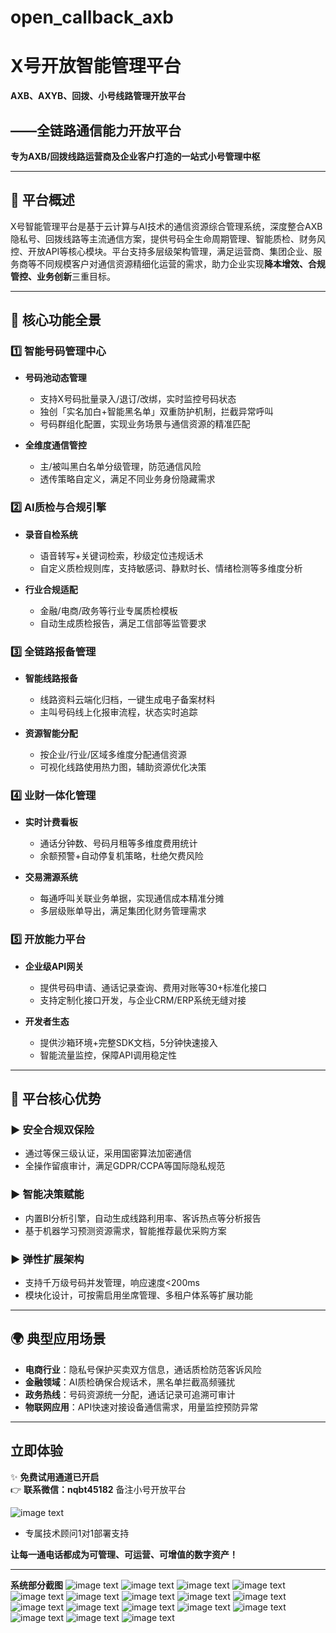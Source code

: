 # open_callback_axb
# X号开放智能管理平台
**AXB、AXYB、回拨、小号线路管理开放平台**

## ——全链路通信能力开放平台

**专为AXB/回拨线路运营商及企业客户打造的一站式小号管理中枢**  

---

## 🌟 平台概述  

X号智能管理平台是基于云计算与AI技术的通信资源综合管理系统，深度整合AXB隐私号、回拨线路等主流通信方案，提供号码全生命周期管理、智能质检、财务风控、开放API等核心模块。平台支持多层级架构管理，满足运营商、集团企业、服务商等不同规模客户对通信资源精细化运营的需求，助力企业实现**降本增效、合规管控、业务创新**三重目标。  

---

## 🔑 核心功能全景  

### 1️⃣ **智能号码管理中心**  

- **号码池动态管理**  
  - 支持X号码批量录入/退订/改绑，实时监控号码状态  
  - 独创「实名加白+智能黑名单」双重防护机制，拦截异常呼叫  
  - 号码群组化配置，实现业务场景与通信资源的精准匹配  

- **全维度通信管控**  
  - 主/被叫黑白名单分级管理，防范通信风险  
  - 透传策略自定义，满足不同业务身份隐藏需求  

### 2️⃣ **AI质检与合规引擎**  

- **录音自检系统**  
  - 语音转写+关键词检索，秒级定位违规话术  
  - 自定义质检规则库，支持敏感词、静默时长、情绪检测等多维度分析  

- **行业合规适配**  
  - 金融/电商/政务等行业专属质检模板  
  - 自动生成质检报告，满足工信部等监管要求  



### 3️⃣ **全链路报备管理**

- **智能线路报备**  
  - 线路资料云端化归档，一键生成电子备案材料  
  - 主叫号码线上化报审流程，状态实时追踪  

- **资源智能分配**  
  - 按企业/行业/区域多维度分配通信资源  
  - 可视化线路使用热力图，辅助资源优化决策  

### 4️⃣ **业财一体化管理**  

- **实时计费看板**  
  - 通话分钟数、号码月租等多维度费用统计  
  - 余额预警+自动停复机策略，杜绝欠费风险  

- **交易溯源系统**  
  - 每通呼叫关联业务单据，实现通信成本精准分摊  
  - 多层级账单导出，满足集团化财务管理需求  

### 5️⃣ **开放能力平台**  

- **企业级API网关**  
  - 提供号码申请、通话记录查询、费用对账等30+标准化接口  
  - 支持定制化接口开发，与企业CRM/ERP系统无缝对接  

- **开发者生态**  
  - 提供沙箱环境+完整SDK文档，5分钟快速接入  
  - 智能流量监控，保障API调用稳定性  

---

## 🚀 平台核心优势  

### ▶️ **安全合规双保险**  

- 通过等保三级认证，采用国密算法加密通信  
- 全操作留痕审计，满足GDPR/CCPA等国际隐私规范  

### ▶️ **智能决策赋能**  

- 内置BI分析引擎，自动生成线路利用率、客诉热点等分析报告  
- 基于机器学习预测资源需求，智能推荐最优采购方案  

### ▶️ **弹性扩展架构**  

- 支持千万级号码并发管理，响应速度<200ms  
- 模块化设计，可按需启用坐席管理、多租户体系等扩展功能  

---

## 🌍 典型应用场景  

- **电商行业**：隐私号保护买卖双方信息，通话质检防范客诉风险  
- **金融领域**：AI质检确保合规话术，黑名单拦截高频骚扰  
- **政务热线**：号码资源统一分配，通话记录可追溯可审计  
- **物联网应用**：API快速对接设备通信需求，用量监控预防异常  

---

## 立即体验  

✨ **免费试用通道已开启**  
👉 **联系微信：nqbt45182**   备注小号开放平台

![image text](https://github.com/MelindaAppa/open_callback_axb/blob/main/img/01.png)

- 专属技术顾问1对1部署支持  

**让每一通电话都成为可管理、可运营、可增值的数字资产！**  

---


**系统部分截图**
![image text](https://github.com/MelindaAppa/open_callback_axb/blob/main/img/0.png "系统登录")
![image text](https://github.com/MelindaAppa/open_callback_axb/blob/main/img/1.png)
![image text](https://github.com/MelindaAppa/open_callback_axb/blob/main/img/2.png)
![image text](https://github.com/MelindaAppa/open_callback_axb/blob/main/img/3.png)
![image text](https://github.com/MelindaAppa/open_callback_axb/blob/main/img/4.png)
![image text](https://github.com/MelindaAppa/open_callback_axb/blob/main/img/5.png)
![image text](https://github.com/MelindaAppa/open_callback_axb/blob/main/img/6.png)
![image text](https://github.com/MelindaAppa/open_callback_axb/blob/main/img/7.png)
![image text](https://github.com/MelindaAppa/open_callback_axb/blob/main/img/8.png)
![image text](https://github.com/MelindaAppa/open_callback_axb/blob/main/img/9.png)
![image text](https://github.com/MelindaAppa/open_callback_axb/blob/main/img/10.png)
![image text](https://github.com/MelindaAppa/open_callback_axb/blob/main/img/11.png)
![image text](https://github.com/MelindaAppa/open_callback_axb/blob/main/img/12.png)
![image text](https://github.com/MelindaAppa/open_callback_axb/blob/main/img/13.png)
![image text](https://github.com/MelindaAppa/open_callback_axb/blob/main/img/14.png)
![image text](https://github.com/MelindaAppa/open_callback_axb/blob/main/img/16.png)
![image text](https://github.com/MelindaAppa/open_callback_axb/blob/main/img/17.png)





